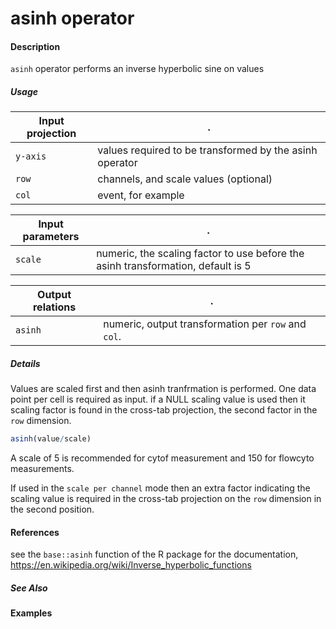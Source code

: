 # asinh operator

#### Description
`asinh` operator performs an inverse hyperbolic sine on values

##### Usage
Input projection|.
---|---
`y-axis` | values required to be transformed by the asinh operator
`row`    | channels, and scale values (optional)
`col`    | event, for example

Input parameters|.
---|---
`scale`             | numeric, the scaling factor to use before the asinh transformation, default is 5

Output relations|.
---|---
`asinh`| numeric, output transformation per `row` and `col`.

##### Details
Values are scaled first and then asinh tranfrmation is performed. One data point per cell is required as input. if a NULL scaling value is used then it scaling factor is found in the cross-tab projection, the second factor in the `row` dimension.

```r
asinh(value/scale)
```
A scale of 5 is recommended for cytof measurement and 150 for flowcyto measurements.

If used in the `scale per channel` mode then an extra factor indicating the scaling value is required in the cross-tab projection on the `row` dimension in the second position.

#### References
see the `base::asinh` function of the R package for the documentation,
https://en.wikipedia.org/wiki/Inverse_hyperbolic_functions


##### See Also

#### Examples
